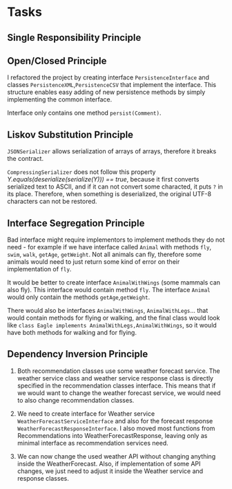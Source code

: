 # Tasks

## Single Responsibility Principle



## Open/Closed Principle

I refactored the project by creating interface `PersistenceInterface` and 
classes `PersistenceXML`,`PersistenceCSV` that implement the interface.
This structure enables easy adding of new persistence methods by simply implementing the
common interface.

Interface only contains one method `persist(Comment)`.

## Liskov Substitution Principle


`JSONSerializer`  allows serialization of arrays of arrays, therefore it breaks the contract.

`CompressingSerializer` does not follow this property *Y.equals(deserialize(serialize(Y))) == true*, because it first converts serialized text to ASCII, 
and if it can not convert some characted, it puts `?` in its place. Therefore,
when something is deserialized, the original UTF-8 characters can not be restored.



## Interface Segregation Principle

Bad interface might  require implementors to implement methods they do not need - for example if we have
interface called `Animal` with methods `fly`, `swim`, `walk`, `getAge`, `getWeight`. Not all animals can fly, therefore some animals
would need to just return some kind of error on their implementation of `fly`.

It would be better to create interface `AnimalWithWings` (some mammals can also fly). This interface would 
contain method `fly`. The interface `Animal` would only contain the methods `getAge`,`getWeight`.

There would also be interfaces `AnimalWithWings`, `AnimalWithLegs`... that would contain methods for flying
or walking, and the final class would look like `class Eagle implements AnimalWithLegs,AnimalWithWings`, so it would have both methods
for walking and for flying.


## Dependency Inversion Principle

1. Both recommendation classes use some weather forecast service.
The weather service class and weather service response class is directly specified in the recommendation classes interface.
   This means that if we would want to change the weather forecast service,
   we would need to also change recommendation classes.
    
2. We need to create interface for Weather service `WeatherForecastServiceInterface` and also
for the forecast response `WeatherForecastResponseInterface`.
   I also moved most functions from Recommendations into WeatherForecastResponse, leaving only as minimal interface
   as recommendation services need. 
   
3. We can now change the used weather API without changing anything inside
the WeatherForecast. Also, if implementation of some API changes, we just need to adjust it inside the Weather service and response
   classes.
   
